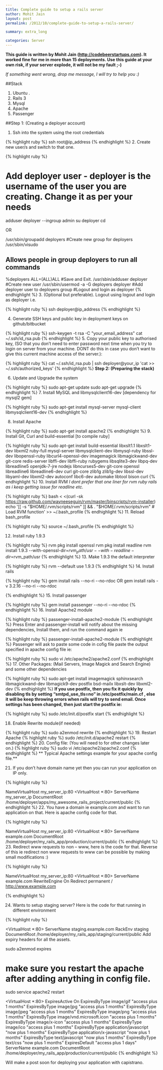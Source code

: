 ```yaml
---
title: Complete guide to setup a rails server
author: Mohit Jain
layout: post
permalink: /2012/10/complete-guide-to-setup-a-rails-server/

summary: extra_long

categories: Server
---
```



**This guide is written by Mohit Jain (http://codebeerstartups.com). It worked fine for me in more than 15 deployments. Use this guide at your own risk, if your server explode, it will not be my fault ;-)**

*If something went wrong, drop me message, I will try to help you :)*

##Stack

1.  Ubuntu .
2.  Rails 3
3.  Mysql
4.  Apache
5.  Passenger

##Step 1: (Creating a deployer account)

1.  Ssh into the system using the root credentials

{% highlight ruby %}
ssh root@ip_address
{% endhighlight %}
2.  Create new user/s and switch to that one.

{% highlight ruby %}

# Add deployer user - deployer is the username of the user you are creating. Change it as per your needs
adduser deployer --ingroup admin
su deployer
cd


OR

/usr/sbin/groupadd deployers  #Create new group for deployers
/usr/sbin/visudo
## Allows people in group deployers to run all commands
%deployers  ALL=(ALL)ALL
#Save and Exit.
/usr/sbin/adduser deployer  #Create new user
/usr/sbin/usermod -a -G deployers deployer  #Add deployer user to deployers group
#Logout and login as deployer
{% endhighlight %}
3.  (Optional but preferable). Logout using logout and login as deployer i.e.

{% highlight ruby %}
ssh deployer@ip_address
{% endhighlight %}

4.  Generate SSH keys and public key in deployment keys on github/bitbucket

{% highlight ruby %}
ssh-keygen -t rsa -C "your_email_address"
cat ~/.ssh/id_rsa.pub
{% endhighlight %}
5.  Copy your public key to authorised key, (SO that you don’t need to enter password next time when you try to login on server from your machine. DONT do this in case you don’t want to give this current machine access of the server.):

{% highlight ruby %}
cat ~/.ssh/id_rsa.pub | ssh deployer@your_ip 'cat >> ~/.ssh/authorized_keys'
{% endhighlight %}
**Step 2: (Preparing the stack)**

6.  Update and Upgrade the system

{% highlight ruby %}
sudo apt-get update
sudo apt-get upgrade
{% endhighlight %}
7.  Install MySQL and libmysqlclient16-dev [dependency for mysql2 gem]

{% highlight ruby %}
sudo apt-get install mysql-server mysql-client libmysqlclient16-dev
{% endhighlight %}

8.  Install Apache

{% highlight ruby %}
sudo apt-get install apache2
{% endhighlight %}
9.  Install Git, Curl and build-essential [to compile ruby]

{% highlight ruby %}
sudo apt-get install build-essential libxslt1.1 libxslt1-dev libxml2 ruby-full mysql-server libmysqlclient-dev libmysql-ruby libssl-dev libopenssl-ruby libcurl4-openssl-dev imagemagick libmagickwand-dev git-core redis-server libffi-dev libffi-ruby rubygems libsqlite3-dev libpq-dev libreadline5 openjdk-7-jre nodejs libncurses5-dev git-core openssl libreadline6 libreadline6-dev curl git-core zlib1g zlib1g-dev libssl-dev libyaml-dev libxml2-dev autoconf libc6-dev automake libtool bison  curl
{% endhighlight %}
10. Install RVM *I dont prefer that one liner for rvm ruby rails as i keep getting issue for readline etc.*

{% highlight ruby %}
bash < <(curl -sk https://raw.github.com/wayneeseguin/rvm/master/binscripts/rvm-installer)
echo '[[ -s "$HOME/.rvm/scripts/rvm" ]] && . "$HOME/.rvm/scripts/rvm" # Load RVM function' >> ~/.bash_profile
{% endhighlight %}
11. Reload bash_profile

{% highlight ruby %}
source ~/.bash_profile
{% endhighlight %}

12. Install ruby 1.9.3

{% highlight ruby %}
rvm pkg install openssl
rvm pkg install readline
rvm install 1.9.3 --with-openssl-dir=$rvm_path/usr --with-readline-dir=$rvm_path/usr
{% endhighlight %}
13. Make 1.9.3 the default interpreter

{% highlight ruby %}
rvm --default use 1.9.3
{% endhighlight %}
14. Install rails

{% highlight ruby %}
gem install rails --no-ri --no-rdoc
OR
gem install rails -v 3.2.16 --no-ri --no-rdoc

{% endhighlight %}
15. Install passenger

{% highlight ruby %}
gem install passenger --no-ri --no-rdoc
{% endhighlight %}
16. Install Apache2 module

{% highlight ruby %}
passenger-install-apache2-module
{% endhighlight %}
Press Enter and passenger-install will notify about the missing dependencies, Install them, and run the command again ie

{% highlight ruby %}
passenger-install-apache2-module
{% endhighlight %}
    Passenger will ask to paste some code in cofig file paste the output specified in apache config file ie:

{% highlight ruby %}
sudo vi /etc/apache2/apache2.conf
{% endhighlight %}
17. Other Packages: (Mail Servers, Image Magick and Search Engine) and some other dependencies

{% highlight ruby %}
sudo apt-get install imagemagick sphinxsearch  libmagickwand-dev libmagick9-dev postfix bsd-mailx libxslt-dev libxml2-dev
{% endhighlight %}
 **If you use postfix, then you fix it quickly by disabling tls by setting “smtpd\_use\_tls=no” in /etc/postfix/main.cf , else it will be keep throwing errors when rails will try to send email. Once settings has been changed, then just start the postfix ie:**


{% highlight ruby %}
sudo /etc/init.d/postfix start
{% endhighlight %}

18. Enable Rewrite module(if needed)

{% highlight ruby %}
sudo a2enmod rewrite
{% endhighlight %}
19. Restart Apache
{% highlight ruby %}
sudo /etc/init.d/apache2 restart
{% endhighlight %}
20. Config file: (You will need to for other changes later on.)
{% highlight ruby %}
sudo vi /etc/apache2/apache2.conf
{% endhighlight %}
** Typical Apache settings example for your apache config file.**

21. If you don’t have domain name yet then you can run your application on IP only.

{% highlight ruby %}

NameVirtualHost my_server_ip:80
<VirtualHost *:80>
ServerName my_server_ip
DocumentRoot /home/deployer/apps/my_awesome_rails_project/current/public
</VirtualHost>
{% endhighlight %}
22. You have a domain ie example.com and want to run application on that. Here is apache config code for that.

{% highlight ruby %}

NameVirtualHost my_server_ip:80
<VirtualHost *:80>
ServerName example.com
DocumentRoot /home/deployer/my_rails_app/production/current/public
</VirtualHost>
{% endhighlight %}
23. Redirect www requests to non – www, here is the code for that. Reverse of this ie redirect non www requests to www can be possible by making small modifications :)

{% highlight ruby %}

NameVirtualHost my_server_ip:80
<VirtualHost *:80>
ServerName example.com
RewriteEngine On
Redirect permanent / http://www.example.com

{% endhighlight %}

24. Wants to setup staging server? Here is the code for that running in different environment

{% highlight ruby %}

<VirtualHost *:80>
ServerName staging.example.com
RackEnv staging
DocumentRoot /home/deployer/my_rails_app/staging/current/public
  </VirtualHost>
Add expiry headers for all the assets.

sudo a2enmod expires
# make sure you restart the apache after adding anything in config file.
sudo service apache2 restart


<VirtualHost *:80>
ExpiresActive On
ExpiresByType image/gif "access plus 1 months"
ExpiresByType image/jpg "access plus 1 months"
ExpiresByType image/jpeg "access plus 1 months"
ExpiresByType image/png "access plus 1 months"
ExpiresByType image/vnd.microsoft.icon "access plus 1 months"
ExpiresByType image/x-icon "access plus 1 months"
ExpiresByType image/ico "access plus 1 months"
ExpiresByType application/javascript "now plus 1 months"
ExpiresByType application/x-javascript "now plus 1 months"
ExpiresByType text/javascript "now plus 1 months"
ExpiresByType text/css "now plus 1 months"
ExpiresDefault "access plus 1 days"
ServerName example.com
DocumentRoot /home/deployer/my_rails_app/production/current/public
</VirtualHost>
{% endhighlight %}

Will make a post soon for deploying your application with capistrano.
